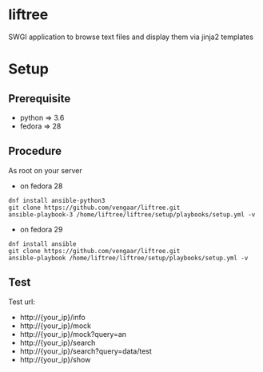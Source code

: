 # liftree
SWGI application to browse text files and display them via jinja2 templates

# Setup

## Prerequisite

* python => 3.6
* fedora => 28

## Procedure

As root on your server

* on fedora 28

~~~~
dnf install ansible-python3
git clone https://github.com/vengaar/liftree.git
ansible-playbook-3 /home/liftree/liftree/setup/playbooks/setup.yml -v
~~~~

* on fedora 29

~~~~
dnf install ansible
git clone https://github.com/vengaar/liftree.git
ansible-playbook /home/liftree/liftree/setup/playbooks/setup.yml -v
~~~~

## Test
Test url:

* http://{your_ip}/info
* http://{your_ip}/mock
* http://{your_ip}/mock?query=an
* http://{your_ip}/search
* http://{your_ip}/search?query=data/test
* http://{your_ip}/show
